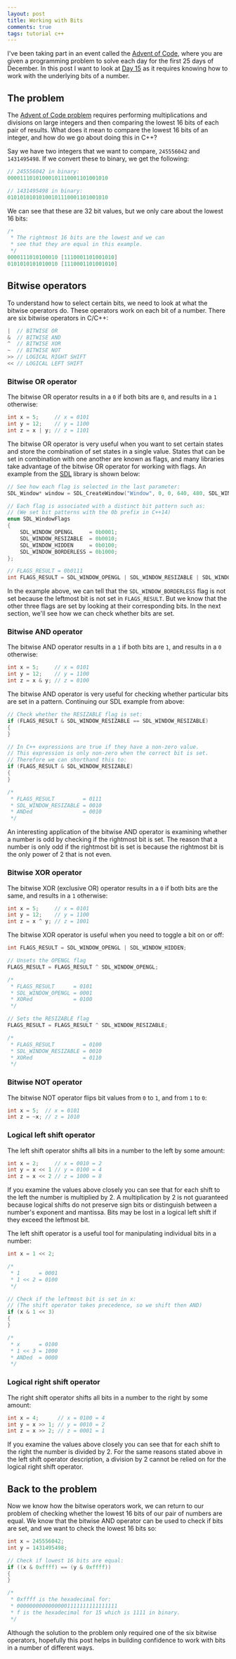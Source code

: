 ```yaml
---
layout: post
title: Working with Bits 
comments: true
tags: tutorial c++
---
```


I've been taking part in an event called the [Advent of Code](http://adventofcode.com), where you are given a programming problem to solve each day for the first 25 days of December. In this post I want to look at [Day 15](http://adventofcode.com/2017/day/15) as it requires knowing how to work with the underlying bits of a number.

<!--more-->

## The problem

The [Advent of Code problem](http://adventofcode.com/2017/day/15) requires performing multiplications and divisions on large integers and then comparing the lowest 16 bits of each pair of results. What does it mean to compare the lowest 16 bits of an integer, and how do we go about doing this in C++?

Say we have two integers that we want to compare, `245556042` and `1431495498`. If we convert these to binary, we get the following:

```c++
// 245556042 in binary:
00001110101000101110001101001010

// 1431495498 in binary:
01010101010100101110001101001010
```

We can see that these are 32 bit values, but we only care about the lowest 16 bits:

```c++
/*
 * The rightmost 16 bits are the lowest and we can
 * see that they are equal in this example.
 */
0000111010100010 [1110001101001010]
0101010101010010 [1110001101001010]
```

## Bitwise operators

To understand how to select certain bits, we need to look at what the bitwise operators do. These operators work on each bit of a number. There are six bitwise operators in C/C++:

```c++
|  // BITWISE OR
&  // BITWISE AND
^  // BITWISE XOR
~  // BITWISE NOT
>> // LOGICAL RIGHT SHIFT
<< // LOGICAL LEFT SHIFT
```

### Bitwise OR operator

The bitwise OR operator results in a `0` if both bits are `0`, and results in a `1` otherwise:

```c++
int x = 5;     // x = 0101
int y = 12;    // y = 1100
int z = x | y; // z = 1101
```

The bitwise OR operator is very useful when you want to set certain states and store the combination of set states in a single value. States that can be set in combination with one another are known as flags, and many libraries take advantage of the bitwise OR operator for working with flags. An example from the [SDL](https://www.libsdl.org) library is shown below:

```c++
// See how each flag is selected in the last parameter:
SDL_Window* window = SDL_CreateWindow("Window", 0, 0, 640, 480, SDL_WINDOW_OPENGL | SDL_WINDOW_RESIZABLE | SDL_WINDOW_HIDDEN);

// Each flag is associated with a distinct bit pattern such as:
// (We set bit patterns with the 0b prefix in C++14)
enum SDL_WindowFlags
{
    SDL_WINDOW_OPENGL     = 0b0001;
    SDL_WINDOW_RESIZABLE  = 0b0010;
    SDL_WINDOW_HIDDEN     = 0b0100;
    SDL_WINDOW_BORDERLESS = 0b1000;
};

// FLAGS_RESULT = 0b0111
int FLAGS_RESULT = SDL_WINDOW_OPENGL | SDL_WINDOW_RESIZABLE | SDL_WINDOW_HIDDEN;
```

In the example above, we can tell that the `SDL_WINDOW_BORDERLESS` flag is not set because the leftmost bit is not set in `FLAGS_RESULT`. But we know that the other three flags are set by looking at their corresponding bits. In the next section, we'll see how we can check whether bits are set.

### Bitwise AND operator

The bitwise AND operator results in a `1` if both bits are `1`, and results in a `0` otherwise:

```c++
int x = 5;     // x = 0101
int y = 12;    // y = 1100
int z = x & y; // z = 0100
```

The bitwise AND operator is very useful for checking whether particular bits are set in a pattern. Continuing our SDL example from above: 

```c++
// Check whether the RESIZABLE flag is set:
if (FLAGS_RESULT & SDL_WINDOW_RESIZABLE == SDL_WINDOW_RESIZABLE)
{
}

// In C++ expressions are true if they have a non-zero value.
// This expression is only non-zero when the correct bit is set.
// Therefore we can shorthand this to:
if (FLAGS_RESULT & SDL_WINDOW_RESIZABLE)
{
}

/*
 * FLAGS_RESULT         = 0111
 * SDL_WINDOW_RESIZABLE = 0010
 * ANDed                = 0010
 */
```

An interesting application of the bitwise AND operator is examining whether a number is odd by checking if the rightmost bit is set. The reason that a number is only odd if the rightmost bit is set is because the rightmost bit is the only power of 2 that is not even.

### Bitwise XOR operator

The bitwise XOR (exclusive OR) operator results in a `0` if both bits are the same, and results in a `1` otherwise:

```c++
int x = 5;     // x = 0101
int y = 12;    // y = 1100
int z = x ^ y; // z = 1001
```

The bitwise XOR operator is useful when you need to toggle a bit on or off:

```c++
int FLAGS_RESULT = SDL_WINDOW_OPENGL | SDL_WINDOW_HIDDEN;

// Unsets the OPENGL flag
FLAGS_RESULT = FLAGS_RESULT ^ SDL_WINDOW_OPENGL;

/*
 * FLAGS_RESULT      = 0101
 * SDL_WINDOW_OPENGL = 0001
 * XORed             = 0100
 */

// Sets the RESIZABLE flag
FLAGS_RESULT = FLAGS_RESULT ^ SDL_WINDOW_RESIZABLE;

/*
 * FLAGS_RESULT         = 0100
 * SDL_WINDOW_RESIZABLE = 0010
 * XORed                = 0110
 */
```

### Bitwise NOT operator

The bitwise NOT operator flips bit values from `0` to `1`, and from `1` to `0`:

```c++
int x = 5;  // x = 0101
int z = ~x; // z = 1010
```

### Logical left shift operator

The left shift operator shifts all bits in a number to the left by some amount:

```c++
int x = 2;     // x = 0010 = 2
int y = x << 1 // y = 0100 = 4
int z = x << 2 // z = 1000 = 8
```

If you examine the values above closely you can see that for each shift to the left the number is multiplied by 2. A multiplication by 2 is not guaranteed because logical shifts do not preserve sign bits or distinguish between a number's exponent and mantissa. Bits may be lost in a logical left shift if they exceed the leftmost bit.

The left shift operator is a useful tool for manipulating individual bits in a number:

```c++
int x = 1 << 2;

/*
 * 1      = 0001
 * 1 << 2 = 0100
 */

// Check if the leftmost bit is set in x:
// (The shift operator takes precedence, so we shift then AND)
if (x & 1 << 3)
{
}

/*
 * x      = 0100
 * 1 << 3 = 1000
 * ANDed  = 0000
 */
```

### Logical right shift operator

The right shift operator shifts all bits in a number to the right by some amount:

```c++
int x = 4;      // x = 0100 = 4
int y = x >> 1; // y = 0010 = 2
int z = x >> 2; // z = 0001 = 1
```

If you examine the values above closely you can see that for each shift to the right the number is divided by 2. For the same reasons stated above in the left shift operator description, a division by 2 cannot be relied on for the logical right shift operator.

## Back to the problem

Now we know how the bitwise operators work, we can return to our problem of checking whether the lowest 16 bits of our pair of numbers are equal. We know that the bitwise AND operator can be used to check if bits are set, and we want to check the lowest 16 bits so:

```c++
int x = 245556042;
int y = 1431495498;

// Check if lowest 16 bits are equal:
if ((x & 0xffff) == (y & 0xffff))
{
}

/*
 * 0xffff is the hexadecimal for:
 * 00000000000000001111111111111111
 * f is the hexadecimal for 15 which is 1111 in binary.
 */
```

Although the solution to the problem only required one of the six bitwise operators, hopefully this post helps in building confidence to work with bits in a number of different ways.
